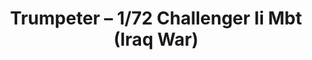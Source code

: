 ---
layout: product
title: "Trumpeter – 1/72 Challenger Ii Mbt (Iraq War)"
price: "1700" 
desc: "N/A"
img_path: "/assets/img/TRU07215.webp"
brand: "N/A"
available: false
special_offer: false
new: false
soon: false
cat: "010000"
subcat: "013400"
subsubcat: "0N/A"
sifra: "TRU07215"
popular: false
spec: false
---